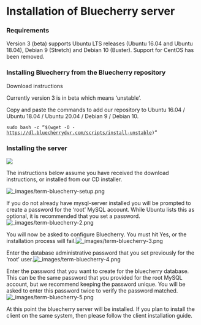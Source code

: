 # Installation of Bluecherry server

### Requirements

Version 3 \(beta\) supports Ubuntu LTS releases \(Ubuntu 16.04 and Ubuntu 18.04\), Debian 9 \(Stretch\) and Debian 10 \(Buster\). Support for CentOS has been removed.

### Installing Bluecherry from the Bluecherry repository

Download instructions

Currently version 3 is in beta which means ‘unstable’.

Copy and paste the commands to add our repository to Ubuntu 16.04 / Ubuntu 18.04 / Ubuntu 20.04 / Debian 9 / Debian 10.  
  
`sudo bash -c “$(wget -O -` [`https://dl.bluecherrydvr.com/scripts/install-unstable`](https://dl.bluecherrydvr.com/scripts/install-unstable)`)”`

### Installing the server

![](https://bluecherry-apps.readthedocs.io/en/latest/_images/term-mysql-setup.png)

The instructions below assume you have received the download instructions, or installed from our CD installer.

![\_images/term-bluecherry-setup.png](https://bluecherry-apps.readthedocs.io/en/latest/_images/term-bluecherry-setup.png)

If you do not already have mysql-server installed you will be prompted to create a password for the ‘root’ MySQL account. While Ubuntu lists this as optional, it is recommended that you set a password.![\_images/term-bluecherry-2.png](https://bluecherry-apps.readthedocs.io/en/latest/_images/term-bluecherry-2.png)

You will now be asked to configure Bluecherry. You must hit Yes, or the installation process will fail.![\_images/term-bluecherry-3.png](https://bluecherry-apps.readthedocs.io/en/latest/_images/term-bluecherry-3.png)

Enter the database administrative password that you set previously for the ‘root’ user.![\_images/term-bluecherry-4.png](https://bluecherry-apps.readthedocs.io/en/latest/_images/term-bluecherry-4.png)

Enter the password that you want to create for the bluecherry database. This can be the same password that you provided for the root MySQL account, but we recommend keeping the password unique. You will be asked to enter this password twice to verify the password matched.![\_images/term-bluecherry-5.png](https://bluecherry-apps.readthedocs.io/en/latest/_images/term-bluecherry-5.png)

At this point the bluecherry server will be installed. If you plan to install the client on the same system, then please follow the client installation guide.

